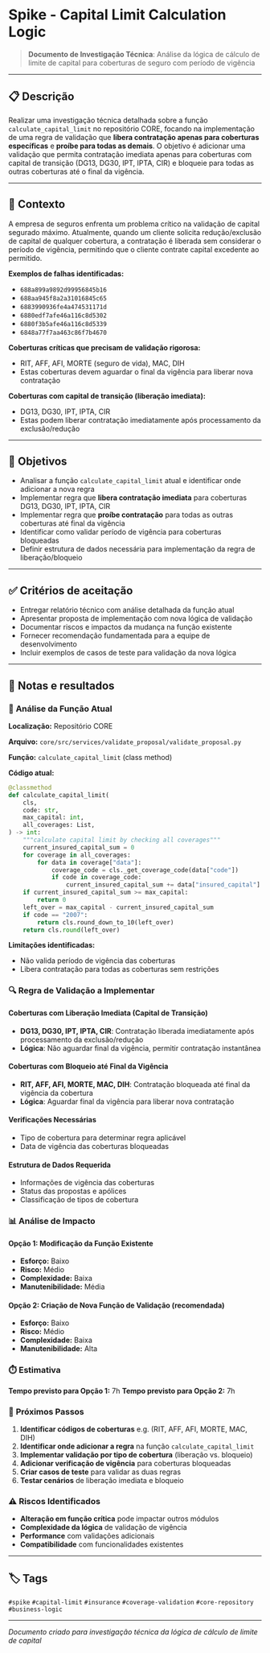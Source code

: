 # Spike - Capital Limit Calculation Logic

> **Documento de Investigação Técnica**: Análise da lógica de cálculo de limite de capital para coberturas de seguro com período de vigência

---

## 📋 Descrição

Realizar uma investigação técnica detalhada sobre a função `calculate_capital_limit` no repositório CORE, focando na implementação de uma regra de validação que **libera contratação apenas para coberturas específicas** e **proíbe para todas as demais**. O objetivo é adicionar uma validação que permita contratação imediata apenas para coberturas com capital de transição (DG13, DG30, IPT, IPTA, CIR) e bloqueie para todas as outras coberturas até o final da vigência.

---

## 🎯 Contexto

A empresa de seguros enfrenta um problema crítico na validação de capital segurado máximo. Atualmente, quando um cliente solicita redução/exclusão de capital de qualquer cobertura, a contratação é liberada sem considerar o período de vigência, permitindo que o cliente contrate capital excedente ao permitido.

**Exemplos de falhas identificadas:**
- `688a899a9892d99956845b16`
- `688aa945f8a2a31016845c65`
- `6883990936fe4a474531171d`
- `6880edf7afe46a116c8d5302`
- `6880f3b5afe46a116c8d5339`
- `6848a77f7aa463c86f7b4670`

**Coberturas críticas que precisam de validação rigorosa:**
- RIT, AFF, AFI, MORTE (seguro de vida), MAC, DIH
- Estas coberturas devem aguardar o final da vigência para liberar nova contratação

**Coberturas com capital de transição (liberação imediata):**
- DG13, DG30, IPT, IPTA, CIR
- Estas podem liberar contratação imediatamente após processamento da exclusão/redução

---

## 🎯 Objetivos

- Analisar a função `calculate_capital_limit` atual e identificar onde adicionar a nova regra
- Implementar regra que **libera contratação imediata** para coberturas DG13, DG30, IPT, IPTA, CIR
- Implementar regra que **proíbe contratação** para todas as outras coberturas até final da vigência
- Identificar como validar período de vigência para coberturas bloqueadas
- Definir estrutura de dados necessária para implementação da regra de liberação/bloqueio

---

## ✅ Critérios de aceitação

- Entregar relatório técnico com análise detalhada da função atual
- Apresentar proposta de implementação com nova lógica de validação
- Documentar riscos e impactos da mudança na função existente
- Fornecer recomendação fundamentada para a equipe de desenvolvimento
- Incluir exemplos de casos de teste para validação da nova lógica

---

## 📝 Notas e resultados

### 🔧 **Análise da Função Atual**

**Localização:** Repositório CORE

**Arquivo:** `core/src/services/validate_proposal/validate_proposal.py`

**Função:** `calculate_capital_limit` (class method)

**Código atual:**
```python
@classmethod
def calculate_capital_limit(
    cls,
    code: str,
    max_capital: int,
    all_coverages: List,
) -> int:
    """calculate capital limit by checking all coverages"""
    current_insured_capital_sum = 0
    for coverage in all_coverages:
        for data in coverage["data"]:
            coverage_code = cls._get_coverage_code(data["code"])
            if code in coverage_code:
                current_insured_capital_sum += data["insured_capital"]
    if current_insured_capital_sum >= max_capital:
        return 0
    left_over = max_capital - current_insured_capital_sum
    if code == "2007":
        return cls.round_down_to_10(left_over)
    return cls.round(left_over)
```

**Limitações identificadas:**
- Não valida período de vigência das coberturas
- Libera contratação para todas as coberturas sem restrições

### 🔍 **Regra de Validação a Implementar**

#### **Coberturas com Liberação Imediata (Capital de Transição)**
- **DG13, DG30, IPT, IPTA, CIR**: Contratação liberada imediatamente após processamento da exclusão/redução
- **Lógica**: Não aguardar final da vigência, permitir contratação instantânea

#### **Coberturas com Bloqueio até Final da Vigência**
- **RIT, AFF, AFI, MORTE, MAC, DIH**: Contratação bloqueada até final da vigência da cobertura
- **Lógica**: Aguardar final da vigência para liberar nova contratação

#### **Verificações Necessárias**
- Tipo de cobertura para determinar regra aplicável
- Data de vigência das coberturas bloqueadas

#### **Estrutura de Dados Requerida**
- Informações de vigência das coberturas
- Status das propostas e apólices
- Classificação de tipos de cobertura

### 📊 **Análise de Impacto**

#### **Opção 1: Modificação da Função Existente**
- **Esforço:** Baixo
- **Risco:** Médio
- **Complexidade:** Baixa
- **Manutenibilidade:** Média

#### **Opção 2: Criação de Nova Função de Validação (recomendada)**
- **Esforço:** Baixo
- **Risco:** Médio
- **Complexidade:** Baixa
- **Manutenibilidade:** Alta

### ⏱️ **Estimativa**

**Tempo previsto para Opção 1:** 7h
**Tempo previsto para Opção 2:** 7h

### 🚧 **Próximos Passos**

1. **Identificar códigos de coberturas** e.g. (RIT, AFF, AFI, MORTE, MAC, DIH)
2. **Identificar onde adicionar a regra** na função `calculate_capital_limit`
3. **Implementar validação por tipo de cobertura** (liberação vs. bloqueio)
4. **Adicionar verificação de vigência** para coberturas bloqueadas
5. **Criar casos de teste** para validar as duas regras
6. **Testar cenários** de liberação imediata e bloqueio

### ⚠️ **Riscos Identificados**

- **Alteração em função crítica** pode impactar outros módulos
- **Complexidade da lógica** de validação de vigência
- **Performance** com validações adicionais
- **Compatibilidade** com funcionalidades existentes

---

## 🏷️ Tags

`#spike` `#capital-limit` `#insurance` `#coverage-validation` `#core-repository` `#business-logic`

---

*Documento criado para investigação técnica da lógica de cálculo de limite de capital*

